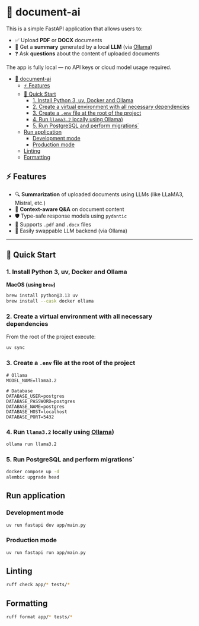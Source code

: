 # 📄 document-ai

This is a simple FastAPI application that allows users to:

- ✅ Upload **PDF** or **DOCX** documents
- 🧠 Get a **summary** generated by a local **LLM** (via [Ollama](https://ollama.com/))
- ❓ Ask **questions** about the content of uploaded documents

The app is fully local — no API keys or cloud model usage required.

<!-- TOC -->
* [📄 document-ai](#-document-ai)
  * [⚡ Features](#-features)
  * [🚀 Quick Start](#-quick-start)
    * [1. Install Python 3, uv, Docker and Ollama](#1-install-python-3-uv-docker-and-ollama)
    * [2. Create a virtual environment with all necessary dependencies](#2-create-a-virtual-environment-with-all-necessary-dependencies)
    * [3. Create a `.env` file at the root of the project](#3-create-a-env-file-at-the-root-of-the-project)
    * [4. Run `llama3.2` locally using Ollama)](#4-run-llama32-locally-using-ollama)
    * [5. Run PostgreSQL and perform migrations`](#5-run-postgresql-and-perform-migrations)
  * [Run application](#run-application)
    * [Development mode](#development-mode)
    * [Production mode](#production-mode)
  * [Linting](#linting)
  * [Formatting](#formatting)
<!-- TOC -->

## ⚡ Features

- 🔍 **Summarization** of uploaded documents using LLMs (like LLaMA3, Mistral, etc.)
- 🤖 **Context-aware Q&A** on document content
- 🛡️ Type-safe response models using `pydantic`
- 📂 Supports `.pdf` and `.docx` files
- 🔧 Easily swappable LLM backend (via Ollama)

---

## 🚀 Quick Start

### 1. Install Python 3, uv, Docker and Ollama

**MacOS (using `brew`)**

```bash
brew install python@3.13 uv
brew install --cask docker ollama
```

### 2. Create a virtual environment with all necessary dependencies

From the root of the project execute:

```bash
uv sync
```

### 3. Create a `.env` file at the root of the project

```dotenv
# Ollama
MODEL_NAME=llama3.2

# Database
DATABASE_USER=postgres
DATABASE_PASSWORD=postgres
DATABASE_NAME=postgres
DATABASE_HOST=localhost
DATABASE_PORT=5432
```

### 4. Run `llama3.2` locally using [Ollama](https://ollama.com/))

```bash
ollama run llama3.2
```

### 5. Run PostgreSQL and perform migrations`

```bash
docker compose up -d
alembic upgrade head
```

## Run application

### Development mode

```bash
uv run fastapi dev app/main.py
```

### Production mode

```bash
uv run fastapi run app/main.py
```

## Linting

```bash
ruff check app/* tests/*
```

## Formatting

```bash
ruff format app/* tests/*
```